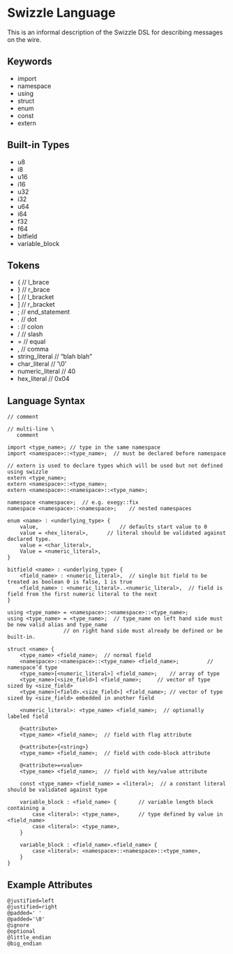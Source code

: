 # Swizzle Language

This is an informal description of the Swizzle DSL for describing messages on the wire.

## Keywords

- import
- namespace
- using 
- struct 
- enum 
- const 
- extern

## Built-in Types

- u8 
- i8
- u16
- i16
- u32
- i32
- u64
- i64
- f32
- f64
- bitfield
- variable_block

## Tokens

- {				// l_brace
- }				// r_brace
- [				// l_bracket
- ]				// r_bracket
- ;				// end_statement
- .				// dot
- :				// colon
- /				// slash
- =				// equal
- ,				// comma
- string_literal 		// “blah blah”
- char_literal 			// ‘\0’
- numeric_literal		// 40
- hex_literal 			// 0x04

## Language Syntax

    // comment

    // multi-line \
       comment 

    import <type_name>;	// type in the same namespace
    import <namespace>::<type_name>;  // must be declared before namespace

    // extern is used to declare types which will be used but not defined using swizzle
    extern <type_name>;
    extern <namespace>::<type_name>;
    extern <namespace>::<namespace>::<type_name>; 

    namespace <namespace>;  // e.g. exegy::fix
    namespace <namespace>::<namespace>;    // nested namespaces

    enum <name> : <underlying_type> { 
        value,                          // defaults start value to 0
        value = <hex_literal>,		// literal should be validated against declared type.
        value = <char_literal>,
        Value = <numeric_literal>,
    } 

    bitfield <name> : <underlying_type> {
        <field_name> : <numeric_literal>,  // single bit field to be treated as boolean 0 is false, 1 is true 
        <field_name> : <numeric_literal>..<numeric_literal>,  // field is field from the first numeric literal to the next
    }

    using <type_name> = <namespace>::<namespace>::<type_name>;
    using <type_name> = <type_name>;  // type_name on left hand side must be new valid alias and type_name 
				      // on right hand side must already be defined or be built-in.

    struct <name> {
        <type_name> <field_name>;  // normal field
        <namespace>::<namespace>::<type_name> <field_name>;			// namespace’d type
        <type_name>[<numeric_literal>] <field_name>;	// array of type
        <type_name>[<size_field>] <field_name>;		// vector of type sized by <size_field>
        <type_name>[<field>.<size_field>] <field_name>;	// vector of type sized by <size_field> embedded in another field

        <numeric_literal>: <type_name> <field_name>;  // optionally labeled field 
	
        @<attribute>
        <type_name> <field_name>;  // field with flag attribute

        @<attribute>{<string>}
        <type_name> <field_name>;  // field with code-block attribute

        @<attribute>=<value>
        <type_name> <field_name>;  // field with key/value attribute

        const <type_name> <field_name> = <literal>;  // a constant literal should be validated against type

        variable_block : <field_name> {	      // variable length block containing a 
            case <literal>: <type_name>,	  // type defined by value in <field_name>
            case <literal>: <type_name>,
        }

        variable_block : <field_name>.<field_name> {
            case <literal>: <namespace>::<namespace>::<type_name>,
        }
    }

## Example Attributes

    @justified=left
    @justified=right
    @padded=' '
    @padded='\0'
    @ignore 
    @optional
    @little_endian
    @big_endian

